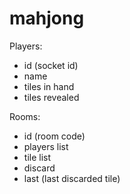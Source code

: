 # mahjong

Players:
- id (socket id)
- name
- tiles in hand
- tiles revealed

Rooms:
- id (room code)
- players list
- tile list
- discard
- last (last discarded tile)
